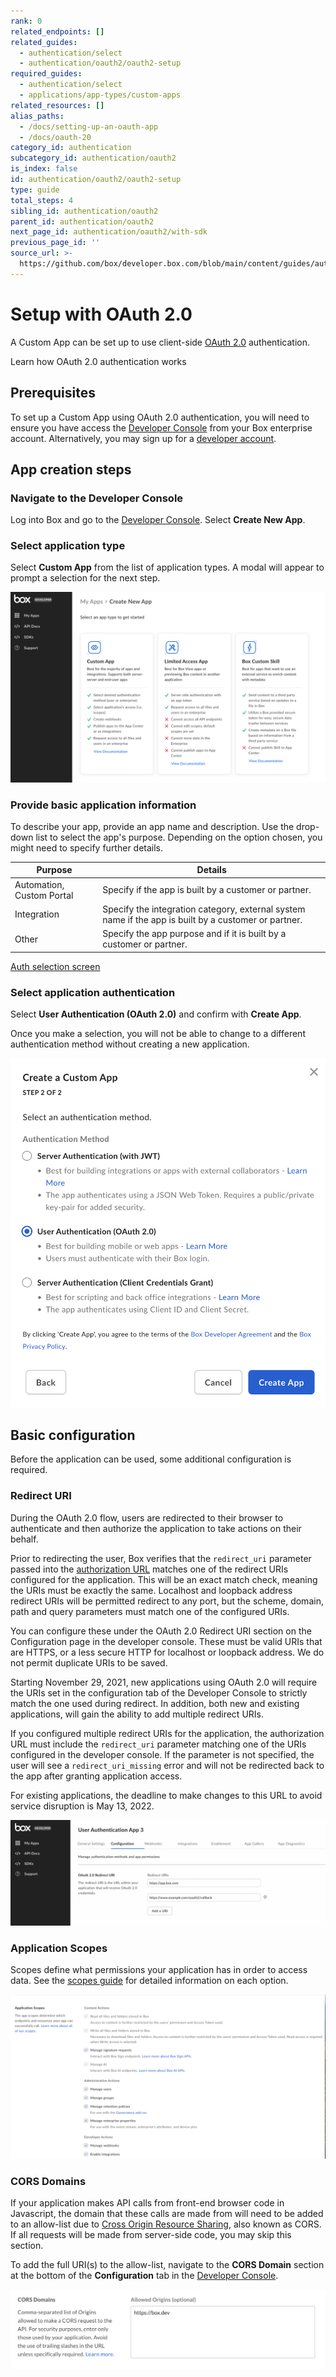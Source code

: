 ```yaml
---
rank: 0
related_endpoints: []
related_guides:
  - authentication/select
  - authentication/oauth2/oauth2-setup
required_guides:
  - authentication/select
  - applications/app-types/custom-apps
related_resources: []
alias_paths:
  - /docs/setting-up-an-oauth-app
  - /docs/oauth-20
category_id: authentication
subcategory_id: authentication/oauth2
is_index: false
id: authentication/oauth2/oauth2-setup
type: guide
total_steps: 4
sibling_id: authentication/oauth2
parent_id: authentication/oauth2
next_page_id: authentication/oauth2/with-sdk
previous_page_id: ''
source_url: >-
  https://github.com/box/developer.box.com/blob/main/content/guides/authentication/oauth2/oauth2-setup.md
---
```

# Setup with OAuth 2.0

A Custom App can be set up to use client-side [OAuth 2.0][oauth2] authentication.

<CTA to='g://authentication/oauth2'>

Learn how OAuth 2.0 authentication works

</CTA>

## Prerequisites

To set up a Custom App using OAuth 2.0 authentication, you will need to ensure
you have access the [Developer Console][devconsole] from your Box enterprise
account. Alternatively, you may sign up for a [developer account][devaccount].

## App creation steps

### Navigate to the Developer Console

Log into Box and go to the
[Developer Console][devconsole]. Select **Create New App**.

### Select application type

Select **Custom App** from the list of application types. A modal will appear to
prompt a selection for the next step.

<ImageFrame border>

![Application selection screen](../images/select-app-type.png)

</ImageFrame>

### Provide basic application information

<!-- markdownlint-disable line-length -->

To describe your app, provide an app name and description.
Use the drop-down list to select the app's purpose. Depending on the option chosen, you might need to specify further details.

| Purpose | Details|
|------| --------|
|Automation, Custom Portal| Specify if the app is built by a customer or partner. |
|Integration|  Specify the integration category, external system name if the app is built by a customer or partner. |
|Other| Specify the app purpose and if it is built by a customer or partner. |

<!-- markdownlint-enable line-length -->

[Auth selection screen](../images/custom-app-selection.png)

### Select application authentication

Select **User Authentication (OAuth 2.0)** and confirm with **Create App**.

<Message warning>

Once you make a selection, you will not be able to change to a different
authentication method without creating a new application.

</Message>

![Auth selection screen](../images/custom-app-authentication-oauth.png)

## Basic configuration

Before the application can be used, some additional configuration is
required.

### Redirect URI

During the OAuth 2.0 flow, users are redirected to their browser to
authenticate and then authorize the application to take actions on their behalf.

Prior to redirecting the user, Box verifies that the `redirect_uri` parameter
passed into the [authorization URL][url-redirect] matches one of the redirect
URIs configured for the application. This will be an exact match check, meaning
the URIs must be exactly the same. Localhost and loopback address redirect URIs
will be permitted redirect to any port, but the scheme, domain, path and query
parameters must match one of the configured URIs.

You can configure these under the OAuth 2.0 Redirect URI section on the
Configuration page in the developer console. These must be valid URIs that are
HTTPS, or a less secure HTTP for localhost or loopback address. We do not
permit duplicate URIs to be saved.

<Message warning>

Starting November 29, 2021, new applications using OAuth 2.0 will
require the URIs set in the configuration tab of the Developer Console to
strictly match the one used during redirect. In addition, both new and
existing applications, will gain the ability to add multiple redirect URIs.

If you configured multiple redirect URIs for the application,
the authorization URL must include the `redirect_uri` parameter matching one
of the URIs configured in the developer console.
If the parameter is not specified, the user will see a `redirect_uri_missing`
error and will not be redirected back to the app after granting application
access.

For existing applications, the deadline to make changes to this URL to avoid
service disruption is May 13, 2022.

</Message>

<ImageFrame border width="600" center>

![App name form](../images/app-redirect-uri-3.png)

</ImageFrame>

### Application Scopes

Scopes define what permissions your application has in order to access data. See
the [scopes guide][scopes] for detailed information on each option.

![App name form](../images/app-scopes.png)

### CORS Domains

If your application makes API calls from front-end browser code in
Javascript, the domain that these calls are made from will need to be
added to an allow-list due to [Cross Origin Resource Sharing][cors],
also known as CORS. If all requests will be made from server-side code,
you may skip this section.

To add the full URI(s) to the allow-list, navigate to the **CORS Domain**
section at the bottom of the **Configuration** tab in the
[Developer Console][devconsole].

![App name form](../images/app-cors.png)

[devconsole]: https://app.box.com/developers/console
[devaccount]: https://account.box.com/signup/n/developer
[devtoken]: g://authentication/tokens/developer-tokens
[scopes]: g://api-calls/permissions-and-errors/scopes
[cors]: https://en.wikipedia.org/wiki/Cross-origin_resource_sharing
[oauth2]: g://authentication/oauth2
[url-redirect]: e://get-authorize/#param-redirect_uri